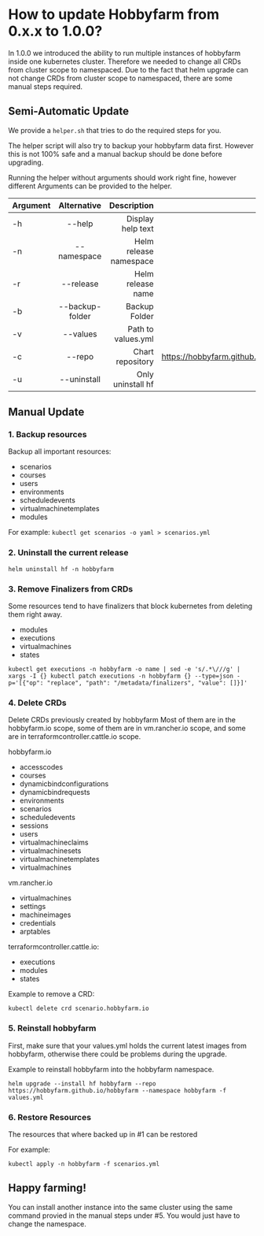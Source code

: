 # How to update Hobbyfarm from 0.x.x to 1.0.0?
In 1.0.0 we introduced the ability to run multiple instances of hobbyfarm inside one kubernetes cluster.
Therefore we needed to change all CRDs from cluster scope to namespaced. Due to the fact that helm upgrade can not change CRDs from cluster scope to namespaced, there are some manual steps required.

## Semi-Automatic Update
We provide a `helper.sh` that tries to do the required steps for you.

The helper script will also try to backup your hobbyfarm data first. However this is not 100% safe and a manual backup should be done before upgrading.

Running the helper without arguments should work right fine, however different Arguments can be provided to the helper.

 Argument   |      Alternative      |  Description | Default | 
|----------|:-------------:|------:|----:|
| -h | --help | Display help text | - |
| -n | --namespace   | Helm release namespace | hobbyfarm |
| -r | --release     |  Helm release name     | hf |
| -b | --backup-folder  |  Backup Folder    | ./backup |
| -v | --values     |  Path to values.yml     | values.yml |
| -c | --repo     |  Chart repository     | https://hobbyfarm.github.io/hobbyfarm |
| -u | --uninstall     |  Only uninstall hf |   - |

## Manual Update

### 1. Backup resources
Backup all important resources:
- scenarios
- courses
- users
- environments
- scheduledevents
- virtualmachinetemplates
- modules

For example: `kubectl get scenarios -o yaml > scenarios.yml`

### 2. Uninstall the current release
```
helm uninstall hf -n hobbyfarm
```

### 3. Remove Finalizers from CRDs
Some resources tend to have finalizers that block kubernetes from deleting them right away.

- modules
- executions
- virtualmachines
- states

```
kubectl get executions -n hobbyfarm -o name | sed -e 's/.*\///g' | xargs -I {} kubectl patch executions -n hobbyfarm {} --type=json -p='[{"op": "replace", "path": "/metadata/finalizers", "value": []}]'
```

### 4. Delete CRDs
Delete CRDs previously created by hobbyfarm
Most of them are in the hobbyfarm.io scope, some of them are in vm.rancher.io scope, and some are in terraformcontroller.cattle.io scope.

hobbyfarm.io
- accesscodes 
- courses
- dynamicbindconfigurations
- dynamicbindrequests
- environments
- scenarios
- scheduledevents
- sessions
- users
- virtualmachineclaims
- virtualmachinesets
- virtualmachinetemplates
- virtualmachines

vm.rancher.io
- virtualmachines
- settings
- machineimages
- credentials
- arptables

terraformcontroller.cattle.io:
- executions
- modules
- states

Example to remove a CRD:

```
kubectl delete crd scenario.hobbyfarm.io
```

### 5. Reinstall hobbyfarm
First, make sure that your values.yml holds the current latest images from hobbyfarm, otherwise there could be problems during the upgrade.

Example to reinstall hobbyfarm into the hobbyfarm namespace. 

```
helm upgrade --install hf hobbyfarm --repo https://hobbyfarm.github.io/hobbyfarm --namespace hobbyfarm -f values.yml
```

### 6. Restore Resources
The resources that where backed up in #1 can be restored

For example:
``` 
kubectl apply -n hobbyfarm -f scenarios.yml
```

## Happy farming!
You can install another instance into the same cluster using the same command provied in the manual steps under #5. You would just have to change the namespace.